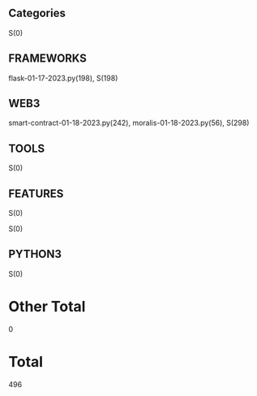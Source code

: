 ## Categories
S(0)

## FRAMEWORKS
flask-01-17-2023.py(198), 
S(198)

## WEB3
smart-contract-01-18-2023.py(242), moralis-01-18-2023.py(56), 
S(298)

## TOOLS

S(0)

## FEATURES

S(0)

S(0)

## PYTHON3

S(0)

# Other Total 
0
# Total 
496
